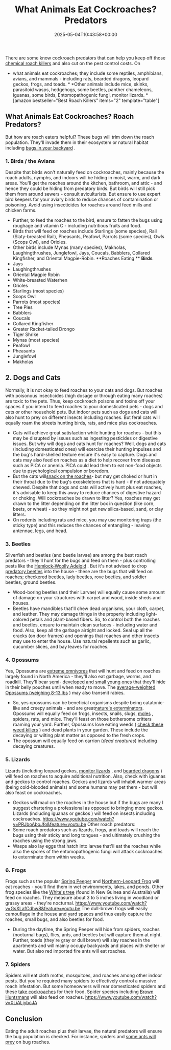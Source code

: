 ﻿---
layout: post
title: What Animals Eat Cockroaches? Predators
date: '2025-05-04T10:43:58+00:00'
categories:
- Cockroaches
- Guide
tags: []
slug: /what-animals-eat-cockroaches/
lastmod: 2025-05-07T12:21:28+03:00
---

There are some know cockroach predators that can help you keep off those
[chemical roach killers](https://pestpolicy.com/best-roach-killer-for-apartments/)
and also cut on the pest control costs.
On
* what animals eat cockroaches; they include some reptiles, amphibians, avians, and mammals - including rats, bearded dragons, leopard geckos, frogs, and toads. *
*Other animals include mice, skinks, parasitoid wasps, hedgehogs, some beetles, panther chameleons, iguanas, some birds, Entomopathogenic fungi, monitor lizards. *
[amazon bestseller="Best Roach Killers" items="2" template="table"]
## What Animals Eat Cockroaches? Roach Predators?
But how are roach eaters helpful? These bugs will trim down the roach population. They'll invade them in their ecosystem or natural habitat including
[bugs in your backyard](https://pestpolicy.com/best-flea-spray-for-yard/)
.
### 1. Birds / the Avians
Despite that birds won't naturally feed on cockroaches, mainly because the roach adults, nymphs, and indoors will be hiding in moist, warm, and dark areas.
You'll get the roaches around the kitchen, bathroom, and attic - and hence they could be hiding from predatory birds. But birds will still pick them from around sewers - consult aviculturists.
But ensure to use expert bird keepers for your aviary birds to reduce chances of contamination or poisoning. Avoid using insecticides for roaches around feed mills and chicken farms.
- Further, to feed the roaches to the bird, ensure to fatten the bugs using roughage and vitamin C - including nutritious fruits and food.
- Birds that will feed on roaches include Starlings (some species), Rail (Slaty-breasted Rail), Pheasants, Peafowl, Parrots (some species), Owls (Scops Owl), and Orioles.
- Other birds include Mynas (many species), Makholas, Laughingthrushes, Junglefowl, Jays, Coucals, Babblers, Collared Kingfisher, and Oriental Magpie-Robin.
**Roaches Eating **
**Birds**
- Jays
- Laughingthrushes
- Oriental Magpie Robin
- White-breasted Waterhen
- Orioles
- Starlings (most species)
- Scops Owl
- Parrots (most species)
- Tree Pies
- Babblers
- Coucals
- Collared Kingfisher
- Greater Racket-tailed Drongo
- Tiger Shrike
- Mynas (most species)
- Peafowl
- Pheasants
- Junglefowl
- Makholas
## 2. Dogs and Cats
Normally, it is not okay to feed roaches to your cats and dogs. But roaches with poisonous insecticides (high dosage or through eating many roaches) are toxic to the pets.
Thus, keep cockroach
poisons and toxins off your spaces if you intend to feed roaches to your domesticated pets - dogs and cats or other household pets.
But indoor pets such as dogs and cats will also hunt to prey on different insects including roaches. But feral cats will equally roam the streets hunting birds, rats, and mice plus cockroaches.
- Cats will achieve great satisfaction while hunting for roaches - but this may be disrupted by issues such as ingesting pesticides or digestive issues.
But why will dogs and cats hunt for roaches? Well, dogs and cats (including domesticated ones) will exercise their hunting impulses and the bug's hard-shelled texture ensure it's easy to capture.
Dogs and cats may also feed on roaches as a diet to help recover from diseases such as PICA or anemia. PICA could lead them to eat non-food objects due to psychological compulsion or boredom.
- But the cats will[snack on the roaches](https://pestpolicy.com/how-to-get-rid-of-cockroaches/)- but may get choked or hurt in their throat due to the bug's exoskeletons that is hard - if not adequately chewed.
Despite that dogs and cats will actively hunt plus eat roaches, it's advisable to keep this away to reduce chances of digestive hazard or choking.
Will cockroaches be drawn to litter? Yes, roaches may get drawn to the litter depending on the litter box in question (like corn, beets, or wheat) - so they might not get new silica-based, sand, or clay litters.
- On rodents including rats and mice, you may use monitoring traps (the sticky type) and this reduces the chances of entangling - leaving antennae, legs, and head.
### 3. Beetles
Silverfish and beetles (and beetle larvae) are among the best roach predators - they'll hunt for the bugs and feed on them - plus controlling pests like the
[Hemlock-Woolly Adelgid](https://www.dec.ny.gov/animals/7250.html)
.
But it's not advised to drop
[predatory beetles](https://extension.umd.edu/hgic/insects/predatory-beetles)
into the house - these are the bugs that will feed on roaches; checkered beetles, lady beetles, rove beetles, and soldier beetles, ground beetles.
- Wood-boring beetles (and their Larvae) will equally cause some amount of damage on your structures with carpet and wood, inside sheds and houses.
- Beetles have mandibles that'll chew dead organisms, your cloth, carpet, and leather. They may damage things in the property including light-colored petals and plant-based fibers.
So, to control both the roaches and beetles, ensure to maintain clean surfaces - including water and food. Also, keep all the garbage airtight and locked.
Seal up all the cracks (on door frames) and openings that roaches and other insects may use to enter the house. Use natural repellents such as garlic, cucumber slices, and bay leaves for roaches.
### 4. Opossums
Yes, Opossums are
[extreme omnivores](https://www.aces.edu/blog/topics/wildlife/the-virginia-opossum-our-only-native-marsupial/)
that will hunt and feed on roaches largely found in North America - they'll also eat garbage, worms, and roadkill.
They'll bear
[semi-](http://www.ucmp.berkeley.edu/mammal/marsupial/marsupial.html)
[developed and small young ones](http://www.ucmp.berkeley.edu/mammal/marsupial/marsupial.html)
that they'll hide in their belly pouches until when ready to move. The
[average-weighted Opossums (weighing 8-13 lbs](https://www.nationalgeographic.com/animals/mammals/group/opossums/)
) may also transmit rabies.
- So, yes opossums can be beneficial organisms despite being catatonic-like and creepy animals - and are great[nature's exterminators](https://pestpolicy.com/).
Opossums will equally feed on frogs, insects, snails, slugs,
[moles](https://pestpolicy.com/best-mole-traps/)
, spiders, rats, and mice. They'll feast on those bothersome critters roaming your yard.
Further, Opossums love eating weeds (
[check these weed killers](https://pestpolicy.com/best-weed-killers-for-flower-beds/)
) and dead plants in your garden. These include the decaying or wilting plant matter as opposed to the fresh crops.
- The opossum will equally feed on carrion (*dead creatures*) including decaying creatures.
### 5. Lizards
Lizards (including leopard geckos,
[monitor lizards](https://pestpolicy.com/are-monitor-lizards-poisonous/)
, and
[bearded dragons](https://pestpolicy.com/can-bearded-dragons-eat-mushrooms/)
) will feed on roaches to acquire additional nutrition. Also, check with iguanas and geckos to control roaches.
Geckos and lizards will inhabit warmer areas (being cold-blooded animals) and some humans may pet them - but will also feast on cockroaches.
- Geckos will maul on the roaches in the house but if the bugs are many I suggest chartering a professional as opposed to bringing more geckos.
Lizards (including iguanas or geckos ) will feed on insects including cockroaches.
https://www.youtube.com/watch?v=PRJboAboJfo&feature=youtu.be
Other roach predators:
- Some roach predators such as lizards, frogs, and toads will reach the bugs using their sticky and long tongues - and ultimately crushing the roaches using the strong jaws.
- Wasps also lay eggs that hatch into larvae that'll eat the roaches while also the spores of the entomopathogenic fungi will attack cockroaches to exterminate them within weeks.
### 6. Frogs
Frogs such as the popular
[Spring Peeper](https://animaldiversity.org/site/accounts/information/Pseudacris_crucifer.html)
and
[Northern-Leopard Frog](http://www.biokids.umich.edu/critters/Lithobates_pipiens/)
will eat roaches - you'll find them in wet environments, lakes, and ponds.
Other frog species like the
[White's tree](https://nationalzoo.si.edu/animals/whites-tree-frog)
(found in New Guinea and Australia) will feed on roaches. They measure about 3 to 5 inches living in woodland or grassy areas - they're nocturnal.
https://www.youtube.com/watch?v=GsXLafCdhw8&feature=youtu.be
The dull-brown frogs will easily camouflage in the house and yard spaces and thus easily capture the roaches, small bugs, and also beetles for food.
- During the daytime, the Spring Peeper will hide from spiders, roaches (nocturnal bugs), flies, ants, and beetles but will capture them at night.
Further, toads (they're gray or dull brown) will slay roaches in the apartments and will mainly occupy backyards and places with shelter or water. But also red imported fire ants will eat roaches.
### 7. Spiders
Spiders will eat cloth moths, mosquitoes, and roaches among other indoor pests. But you're required many spiders to effectively control a massive roach infestation.
But some homeowners will rear domesticated spiders and these
[take cockroaches](https://www.quora.com/Do-spiders-eat-cockroaches)
for their food. Spider species including
[Brown Huntsmans](http://entnemdept.ufl.edu/creatures/urban/spiders/giant_crab_spider.htm)
will also feed on roaches.
https://www.youtube.com/watch?v=0LiALjybcJA
## Conclusion
Eating the adult roaches plus their larvae, the natural predators will ensure the bug population is checked. For instance, spiders and
[some ants will prey](https://pestpolicy.com/best-ant-killer/)
on bug roaches.